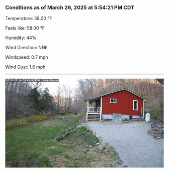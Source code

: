 ### Conditions as of March 26, 2025 at 5:54:21 PM CDT 

Temperature: 58.00 &deg;F

Feels like: 58.00 &deg;F

Humidity: 44%

Wind Direction: NNE

Windspeed: 0.7 mph

Wind Gust: 1.6 mph

---

<img src="./images/latest.jpeg"/>

